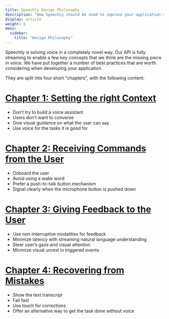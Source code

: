 ```yaml
---
title: Speechly Design Philosophy
description: "How Speechly should be used to improve your application's user experience?"
display: article
weight: 5
menu:
  sidebar:
    title: "Design Philosophy"
---
```


Speechly is solving voice in a completely novel way. Our API is fully streaming to enable a few key concepts that we think are the missing piece in voice. We have put together a number of best practices that are worth considering when developing your application.

They are split into four short "chapters", with the following content:

# [Chapter 1: Setting the right Context](/design-philosophy/set-right-context/)
- Don’t try to build a voice assistant
- Users don’t want to converse
- Give visual guidance on what the user can say
- Use voice for the tasks it is good for

# [Chapter 2: Receiving Commands from the User](/design-philosophy/receive-commands/)
- Onboard the user
- Avoid using a wake word
- Prefer a push-to-talk button mechanism
- Signal clearly when the microphone button is pushed down

# [Chapter 3: Giving Feedback to the User](/design-philosophy/give-feedback/)
- Use non-interruptive modalities for feedback
- Minimize latency with streaming natural language understanding
- Steer user’s gaze and visual attention
- Minimize visual unrest in triggered events

# [Chapter 4: Recovering from Mistakes](/design-philosophy/mitigate-fails/)
- Show the text transcript
- Fail fast
- Use touch for corrections
- Offer an alternative way to get the task done without voice
